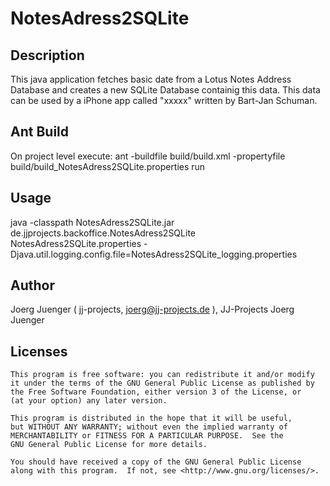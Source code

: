 # NotesAdress2SQLite

## Description

This java application fetches basic date from a Lotus Notes Address Database and creates a new SQLite Database containig this data.
This data can be used by a iPhone app called "xxxxx" written by Bart-Jan Schuman.

## Ant Build

On project level execute:
	ant -buildfile build/build.xml -propertyfile build/build_NotesAdress2SQLite.properties run
	

## Usage

java -classpath NotesAdress2SQLite.jar de.jjprojects.backoffice.NotesAdress2SQLite NotesAdress2SQLite.properties -Djava.util.logging.config.file=NotesAdress2SQLite_logging.properties


## Author

Joerg Juenger ( jj-projects, joerg@jj-projects.de ), JJ-Projects Joerg Juenger

## Licenses

    This program is free software: you can redistribute it and/or modify
    it under the terms of the GNU General Public License as published by
    the Free Software Foundation, either version 3 of the License, or
    (at your option) any later version.

    This program is distributed in the hope that it will be useful,
    but WITHOUT ANY WARRANTY; without even the implied warranty of
    MERCHANTABILITY or FITNESS FOR A PARTICULAR PURPOSE.  See the
    GNU General Public License for more details.

    You should have received a copy of the GNU General Public License
    along with this program.  If not, see <http://www.gnu.org/licenses/>.
